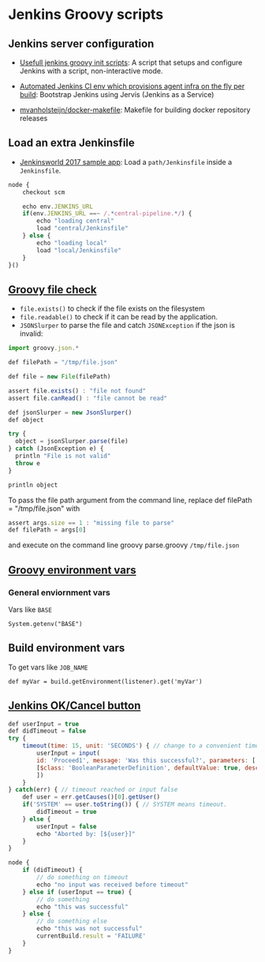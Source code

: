 # Jenkins Groovy scripts

## Jenkins server configuration
* [Usefull jenkins groovy init scripts](https://github.com/hayderimran7/useful-jenkins-groovy-init-scripts/blob/master/init.groovy): A script that setups and configure Jenkins with a script, non-interactive mode.

* [Automated Jenkins CI env which provisions agent infra on the fly per build](https://github.com/samrocketman/jenkins-bootstrap-jervis): Bootstrap Jenkins using Jervis (Jenkins as a Service)

* [mvanholsteijn/docker-makefile](https://github.com/mvanholsteijn/docker-makefile/blob/master/Makefile): Makefile for building docker repository releases

## Load an extra Jenkinsfile

* [Jenkinsworld 2017 sample app](https://github.com/NET-A-PORTER/jenkinsworld-2017-sample-app/blob/master/Jenkinsfile): Load a `path/Jenkinsfile` inside a `Jenkinsfile`.

```javascript
node {
    checkout scm

    echo env.JENKINS_URL
    if(env.JENKINS_URL ==~ /.*central-pipeline.*/) {
        echo "loading central"
        load "central/Jenkinsfile"
    } else {
        echo "loading local"
        load "local/Jenkinsfile"
    }
}()
```

## [Groovy file check](https://stackoverflow.com/questions/39262999/groovy-file-check)

  * `file.exists()` to check if the file exists on the filesystem 
  * `file.readable()` to check if it can be read by the application.
  * `JSONSlurper` to parse the file and catch `JSONException` if the json is invalid:

```javascript
import groovy.json.*

def filePath = "/tmp/file.json"

def file = new File(filePath)

assert file.exists() : "file not found"
assert file.canRead() : "file cannot be read"

def jsonSlurper = new JsonSlurper()
def object

try {
  object = jsonSlurper.parse(file)
} catch (JsonException e) {
  println "File is not valid"
  throw e
}

println object
```

To pass the file path argument from the command line, replace def filePath = "/tmp/file.json" with

```javascript
assert args.size == 1 : "missing file to parse"
def filePath = args[0]
```

and execute on the command line groovy parse.groovy `/tmp/file.json`

## [Groovy environment vars](https://stackoverflow.com/questions/21236268/access-to-build-environment-variables-from-a-groovy-script-in-a-jenkins-build-st)

### General enviornment vars

Vars like `BASE`

```
System.getenv("BASE")
```

## Build environment vars

To get vars like `JOB_NAME`

```
def myVar = build.getEnvironment(listener).get('myVar')
```

## [Jenkins OK/Cancel button](https://support.cloudbees.com/hc/en-us/articles/226554067-Pipeline-How-to-add-an-input-step-with-timeout-that-continues-if-timeout-is-reached-using-a-default-value)

```javascript
def userInput = true
def didTimeout = false
try {
    timeout(time: 15, unit: 'SECONDS') { // change to a convenient timeout for you
        userInput = input(
        id: 'Proceed1', message: 'Was this successful?', parameters: [
        [$class: 'BooleanParameterDefinition', defaultValue: true, description: '', name: 'Please confirm you agree with this']
        ])
    }
} catch(err) { // timeout reached or input false
    def user = err.getCauses()[0].getUser()
    if('SYSTEM' == user.toString()) { // SYSTEM means timeout.
        didTimeout = true
    } else {
        userInput = false
        echo "Aborted by: [${user}]"
    }
}

node {
    if (didTimeout) {
        // do something on timeout
        echo "no input was received before timeout"
    } else if (userInput == true) {
        // do something
        echo "this was successful"
    } else {
        // do something else
        echo "this was not successful"
        currentBuild.result = 'FAILURE'
    }
}
```

